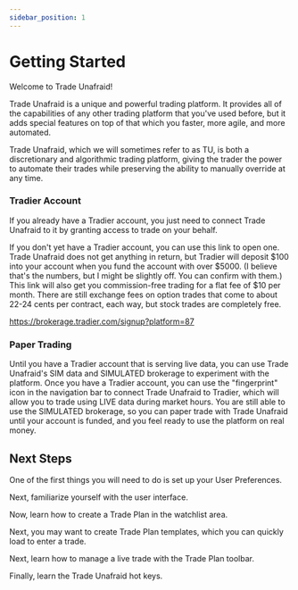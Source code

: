 ```yaml
---
sidebar_position: 1
---
```

# Getting Started
Welcome to Trade Unafraid!

Trade Unafraid is a unique and powerful trading platform.  It provides all of the capabilities of any other trading platform that you've used before, but it adds special features on top of that which you faster, more agile, and more automated.

Trade Unafraid, which we will sometimes refer to as TU, is both a discretionary and algorithmic trading platform, giving the trader the power to automate their trades while preserving the ability to manually override at any time.

### Tradier Account

If you already have a Tradier account, you just need to connect Trade Unafraid to it by granting access to trade on your behalf.

If you don't yet have a Tradier account, you can use this link to open one.  Trade Unafraid does not get anything in return, but Tradier will deposit $100 into your account when you fund the account with over $5000.  (I believe that's the numbers, but I might be slightly off.  You can confirm with them.)  This link will also get you commission-free trading for a flat fee of $10 per month.  There are still exchange fees on option trades that come to about 22-24 cents per contract, each way, but stock trades are completely free.

https://brokerage.tradier.com/signup?platform=87

### Paper Trading

Until you have a Tradier account that is serving live data, you can use Trade Unafraid's SIM data and SIMULATED brokerage to experiment with the platform.  Once you have a Tradier account, you can use the "fingerprint" icon in the navigation bar to connect Trade Unafraid to Tradier, which will allow you to trade using LIVE data during market hours.  You are still able to use the SIMULATED brokerage, so you can paper trade with Trade Unafraid until your account is funded, and you feel ready to use the platform on real money.

## Next Steps
One of the first things you will need to do is set up your User Preferences.

Next, familiarize yourself with the user interface.

Now, learn how to create a Trade Plan in the watchlist area.

Next, you may want to create Trade Plan templates, which you can quickly load to enter a trade.

Next, learn how to manage a live trade with the Trade Plan toolbar.

Finally, learn the Trade Unafraid hot keys.